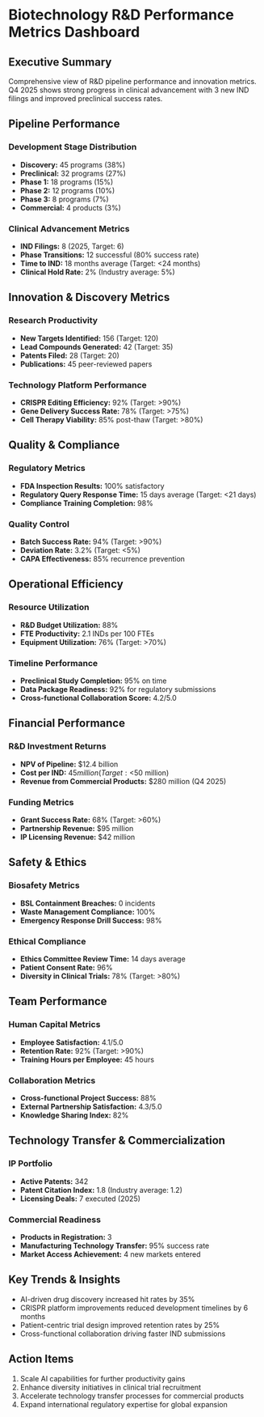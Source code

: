 # Biotechnology R&D Performance Metrics Dashboard

## Executive Summary
Comprehensive view of R&D pipeline performance and innovation metrics. Q4 2025 shows strong progress in clinical advancement with 3 new IND filings and improved preclinical success rates.

## Pipeline Performance

### Development Stage Distribution
- **Discovery:** 45 programs (38%)
- **Preclinical:** 32 programs (27%)
- **Phase 1:** 18 programs (15%)
- **Phase 2:** 12 programs (10%)
- **Phase 3:** 8 programs (7%)
- **Commercial:** 4 products (3%)

### Clinical Advancement Metrics
- **IND Filings:** 8 (2025, Target: 6)
- **Phase Transitions:** 12 successful (80% success rate)
- **Time to IND:** 18 months average (Target: <24 months)
- **Clinical Hold Rate:** 2% (Industry average: 5%)

## Innovation & Discovery Metrics

### Research Productivity
- **New Targets Identified:** 156 (Target: 120)
- **Lead Compounds Generated:** 42 (Target: 35)
- **Patents Filed:** 28 (Target: 20)
- **Publications:** 45 peer-reviewed papers

### Technology Platform Performance
- **CRISPR Editing Efficiency:** 92% (Target: >90%)
- **Gene Delivery Success Rate:** 78% (Target: >75%)
- **Cell Therapy Viability:** 85% post-thaw (Target: >80%)

## Quality & Compliance

### Regulatory Metrics
- **FDA Inspection Results:** 100% satisfactory
- **Regulatory Query Response Time:** 15 days average (Target: <21 days)
- **Compliance Training Completion:** 98%

### Quality Control
- **Batch Success Rate:** 94% (Target: >90%)
- **Deviation Rate:** 3.2% (Target: <5%)
- **CAPA Effectiveness:** 85% recurrence prevention

## Operational Efficiency

### Resource Utilization
- **R&D Budget Utilization:** 88%
- **FTE Productivity:** 2.1 INDs per 100 FTEs
- **Equipment Utilization:** 76% (Target: >70%)

### Timeline Performance
- **Preclinical Study Completion:** 95% on time
- **Data Package Readiness:** 92% for regulatory submissions
- **Cross-functional Collaboration Score:** 4.2/5.0

## Financial Performance

### R&D Investment Returns
- **NPV of Pipeline:** $12.4 billion
- **Cost per IND:** $45 million (Target: <$50 million)
- **Revenue from Commercial Products:** $280 million (Q4 2025)

### Funding Metrics
- **Grant Success Rate:** 68% (Target: >60%)
- **Partnership Revenue:** $95 million
- **IP Licensing Revenue:** $42 million

## Safety & Ethics

### Biosafety Metrics
- **BSL Containment Breaches:** 0 incidents
- **Waste Management Compliance:** 100%
- **Emergency Response Drill Success:** 98%

### Ethical Compliance
- **Ethics Committee Review Time:** 14 days average
- **Patient Consent Rate:** 96%
- **Diversity in Clinical Trials:** 78% (Target: >80%)

## Team Performance

### Human Capital Metrics
- **Employee Satisfaction:** 4.1/5.0
- **Retention Rate:** 92% (Target: >90%)
- **Training Hours per Employee:** 45 hours

### Collaboration Metrics
- **Cross-functional Project Success:** 88%
- **External Partnership Satisfaction:** 4.3/5.0
- **Knowledge Sharing Index:** 82%

## Technology Transfer & Commercialization

### IP Portfolio
- **Active Patents:** 342
- **Patent Citation Index:** 1.8 (Industry average: 1.2)
- **Licensing Deals:** 7 executed (2025)

### Commercial Readiness
- **Products in Registration:** 3
- **Manufacturing Technology Transfer:** 95% success rate
- **Market Access Achievement:** 4 new markets entered

## Key Trends & Insights
- AI-driven drug discovery increased hit rates by 35%
- CRISPR platform improvements reduced development timelines by 6 months
- Patient-centric trial design improved retention rates by 25%
- Cross-functional collaboration driving faster IND submissions

## Action Items
1. Scale AI capabilities for further productivity gains
2. Enhance diversity initiatives in clinical trial recruitment
3. Accelerate technology transfer processes for commercial products
4. Expand international regulatory expertise for global expansion
